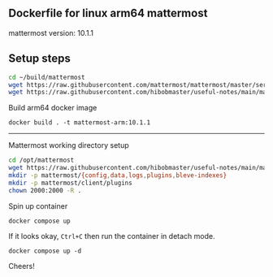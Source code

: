 
## Dockerfile for linux arm64 mattermost
mattermost version: 10.1.1

## Setup steps
```sh
cd ~/build/mattermost
wget https://raw.githubusercontent.com/mattermost/mattermost/master/server/build/entrypoint.sh
wget https://raw.githubusercontent.com/hibobmaster/useful-notes/main/mattermost/Dockerfile
```

Build arm64 docker image
```
docker build . -t mattermost-arm:10.1.1
```

---

Mattermost working directory setup
```bash
cd /opt/mattermost
wget https://raw.githubusercontent.com/hibobmaster/useful-notes/main/mattermost/compose.yaml
mkdir -p mattermost/{config,data,logs,plugins,bleve-indexes}
mkdir -p mattermost/client/plugins
chown 2000:2000 -R .
```

Spin up container
```
docker compose up
```
If it looks okay, `Ctrl+C` then run the container in detach mode.
```
docker compose up -d
```

Cheers!